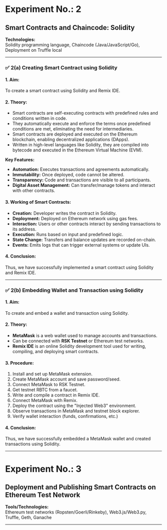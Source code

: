 # Experiment No.: 2

## Smart Contracts and Chaincode: Solidity

**Technologies:**  
Solidity programming language, Chaincode (Java/JavaScript/Go), Deployment on Truffle local

---

### ✅ 2(a) Creating Smart Contract using Solidity

#### 1. Aim:
To create a smart contract using Solidity and Remix IDE.

#### 2. Theory:
- Smart contracts are self-executing contracts with predefined rules and conditions written in code.
- They automatically execute and enforce the terms once predefined conditions are met, eliminating the need for intermediaries.
- Smart contracts are deployed and executed on the Ethereum blockchain, enabling decentralized applications (DApps).
- Written in high-level languages like Solidity, they are compiled into bytecode and executed in the Ethereum Virtual Machine (EVM).

**Key Features:**
- **Automation:** Executes transactions and agreements automatically.
- **Immutability:** Once deployed, code cannot be altered.
- **Transparency:** Code and transactions are visible to all participants.
- **Digital Asset Management:** Can transfer/manage tokens and interact with other contracts.

#### 3. Working of Smart Contracts:
- **Creation:** Developer writes the contract in Solidity.
- **Deployment:** Deployed on Ethereum network using gas fees.
- **Interaction:** Users or other contracts interact by sending transactions to its address.
- **Execution:** Runs based on input and predefined logic.
- **State Change:** Transfers and balance updates are recorded on-chain.
- **Events:** Emits logs that can trigger external systems or update UIs.

#### 4. Conclusion:
Thus, we have successfully implemented a smart contract using Solidity and Remix IDE.

---

### ✅ 2(b) Embedding Wallet and Transaction using Solidity

#### 1. Aim:
To create and embed a wallet and transaction using Solidity.

#### 2. Theory:
- **MetaMask** is a web wallet used to manage accounts and transactions.
- Can be connected with **RSK Testnet** or Ethereum test networks.
- **Remix IDE** is an online Solidity development tool used for writing, compiling, and deploying smart contracts.

#### 3. Procedure:
1. Install and set up MetaMask extension.
2. Create MetaMask account and save password/seed.
3. Connect MetaMask to RSK Testnet.
4. Get testnet RBTC from a faucet.
5. Write and compile a contract in Remix IDE.
6. Connect MetaMask with Remix.
7. Deploy the contract using the "Injected Web3" environment.
8. Observe transactions in MetaMask and testnet block explorer.
9. Verify wallet interaction (funds, confirmations, etc.)

#### 4. Conclusion:
Thus, we have successfully embedded a MetaMask wallet and created transactions using Solidity.

---

# Experiment No.: 3

## Deployment and Publishing Smart Contracts on Ethereum Test Network

**Tools/Technologies:**  
Ethereum test networks (Ropsten/Goerli/Rinkeby), Web3.js/Web3.py, Truffle, Geth, Ganache

---
